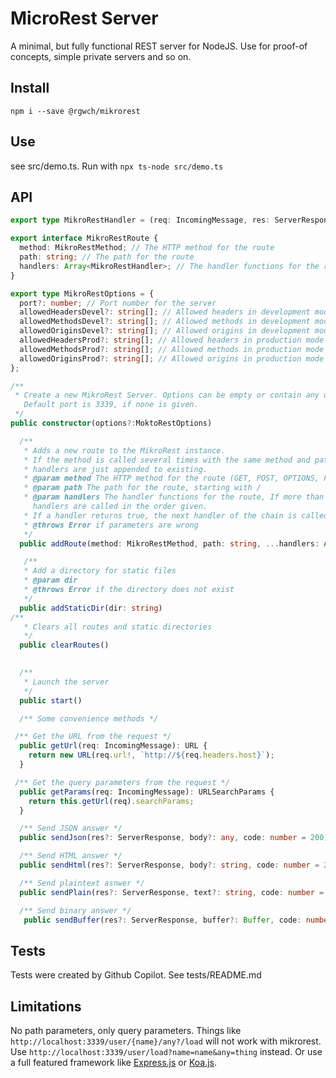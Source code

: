 # MicroRest Server

A minimal, but fully functional REST server for NodeJS.
Use for proof-of concepts, simple private servers and so on.

## Install

`npm i --save @rgwch/mikrorest`

## Use

see src/demo.ts. Run with `npx ts-node src/demo.ts`

## API

``` typescript
export type MikroRestHandler = (req: IncomingMessage, res: ServerResponse) => Promise<boolean>;

export interface MikroRestRoute {
  method: MikroRestMethod; // The HTTP method for the route
  path: string; // The path for the route
  handlers: Array<MikroRestHandler>; // The handler functions for the route
}

export type MikroRestOptions = {
  port?: number; // Port number for the server
  allowedHeadersDevel?: string[]; // Allowed headers in development mode
  allowedMethodsDevel?: string[]; // Allowed methods in development mode
  allowedOriginsDevel?: string[]; // Allowed origins in development mode
  allowedHeadersProd?: string[]; // Allowed headers in production mode
  allowedMethodsProd?: string[]; // Allowed methods in production mode
  allowedOriginsProd?: string[]; // Allowed origins in production mode
};

/**
 * Create a new MikroRest Server. Options can be empty or contain any of the above parameters.
   Default port is 3339, if none is given.
 */
public constructor(options?:MoktoRestOptions)

  /**
   * Adds a new route to the MikroRest instance. 
   * If the method is called several times with the same method and path, 
   * handlers are just appended to existing.
   * @param method The HTTP method for the route (GET, POST, OPTIONS, PUT, DELETE)
   * @param path The path for the route, starting with /
   * @param handlers The handler functions for the route, If more than one handler is supplied,
     handlers are called in the order given.
   * If a handler returns true, the next handler of the chain is called, else the call is terminated
   * @throws Error if parameters are wrong
   */
  public addRoute(method: MikroRestMethod, path: string, ...handlers: Array<MikroRestHandler>)

   /**
   * Add a directory for static files
   * @param dir 
   * @throws Error if the directory does not exist
   */
  public addStaticDir(dir: string) 
/**
   * Clears all routes and static directories
   */
  public clearRoutes() 

   
  /**
   * Launch the server
   */
  public start()

  /** Some convenience methods */

 /** Get the URL from the request */
  public getUrl(req: IncomingMessage): URL {
    return new URL(req.url!, `http://${req.headers.host}`);
  }

 /** Get the query parameters from the request */
  public getParams(req: IncomingMessage): URLSearchParams {
    return this.getUrl(req).searchParams;
  }

  /** Send JSON answer */
  public sendJson(res?: ServerResponse, body?: any, code: number = 200)

  /** Send HTML answer */
  public sendHtml(res?: ServerResponse, body?: string, code: number = 200)

  /** Send plaintext asnwer */
  public sendPlain(res?: ServerResponse, text?: string, code: number = 200)

  /** Send binary answer */
   public sendBuffer(res?: ServerResponse, buffer?: Buffer, code: number = 200, contentType: string = "application/octet-stream") 
```
  
## Tests

Tests were created by Github Copilot. See tests/README.md

## Limitations

No path parameters, only query parameters. Things like `http://localhost:3339/user/{name}/any?/load` will not work with mikrorest. Use `http://localhost:3339/user/load?name=name&any=thing` instead. 
Or use a full featured framework like [Express.js](https://expressjs.com/) or [Koa.js](https://koajs.com/#introduction).
